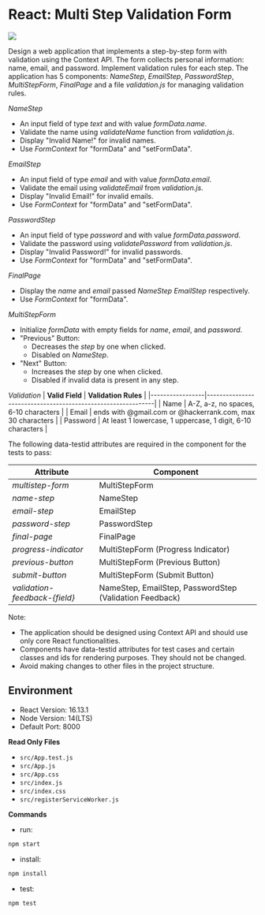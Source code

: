 # React: Multi Step Validation Form

![](https://hrcdn.net/s3_pub/istreet-assets/kHU5UcHZdwpHFQRKm0Gs0Q/multi-step-validation-form.gif)

Design a web application that implements a step-by-step form with validation using the Context API. The form collects personal information: name, email, and password. Implement validation rules for each step. The application has 5 components: _NameStep_, _EmailStep_, _PasswordStep_, _MultiStepForm_, _FinalPage_ and a file _validation.js_ for managing validation rules.

_NameStep_
- An input field of type _text_ and with value _formData.name_.
- Validate the name using _validateName_ function from _validation.js_.
- Display "Invalid Name!" for invalid names.
- Use _FormContext_ for "formData" and "setFormData".

_EmailStep_
- An input field of type _email_ and with value _formData.email_.
- Validate the email using _validateEmail_ from _validation.js_.
- Display "Invalid Email!" for invalid emails.
- Use _FormContext_ for "formData" and "setFormData".

_PasswordStep_
- An input field of type _password_ and with value _formData.password_.
- Validate the password using _validatePassword_ from _validation.js_.
- Display "Invalid Password!" for invalid passwords.
- Use _FormContext_ for "formData" and "setFormData".

_FinalPage_
- Display the _name_ and _email_ passed _NameStep_ _EmailStep_ respectively.
- Use _FormContext_ for "formData".


_MultiStepForm_
- Initialize _formData_ with empty fields for _name_, _email_, and _password_. 
- "Previous" Button:
  - Decreases the _step_ by one when clicked.
  - Disabled on _NameStep_.
- "Next" Button:
  - Increases the _step_ by one when clicked.
  - Disabled if invalid data is present in any step.

_Validation_
| **Valid Field** | **Validation Rules**                                        |
|-----------------|-------------------------------------------------------------|
| Name            | A-Z, a-z, no spaces, 6-10 characters                        |
| Email           | ends with @gmail.com or @hackerrank.com, max 30 characters  |
| Password        | At least 1 lowercase, 1 uppercase, 1 digit, 6-10 characters |

The following data-testid attributes are required in the component for the tests to pass:

| **Attribute**                 | **Component**                                           |
|-------------------------------|---------------------------------------------------------|
| _multistep-form_              | MultiStepForm                                           |
| _name-step_                   | NameStep                                                |
| _email-step_                  | EmailStep                                               |
| _password-step_               | PasswordStep                                            |
| _final-page_                  | FinalPage                                               |
| _progress-indicator_          | MultiStepForm (Progress Indicator)                      |
| _previous-button_             | MultiStepForm (Previous Button)                         |
| _submit-button_               | MultiStepForm (Submit Button)                           |
| _validation-feedback-{field}_ | NameStep, EmailStep, PasswordStep (Validation Feedback) |

Note:
- The application should be designed using Context API and should use only core React functionalities.
- Components have data-testid attributes for test cases and certain classes and ids for rendering purposes. They should not be changed.
- Avoid making changes to other files in the project structure.

## Environment 

- React Version: 16.13.1
- Node Version: 14(LTS)
- Default Port: 8000

**Read Only Files**
- `src/App.test.js`
- `src/App.js`
- `src/App.css`
- `src/index.js`
- `src/index.css`
- `src/registerServiceWorker.js`


**Commands**
- run: 
```bash
npm start
```
- install: 
```bash
npm install
```
- test: 
```bash
npm test
```


